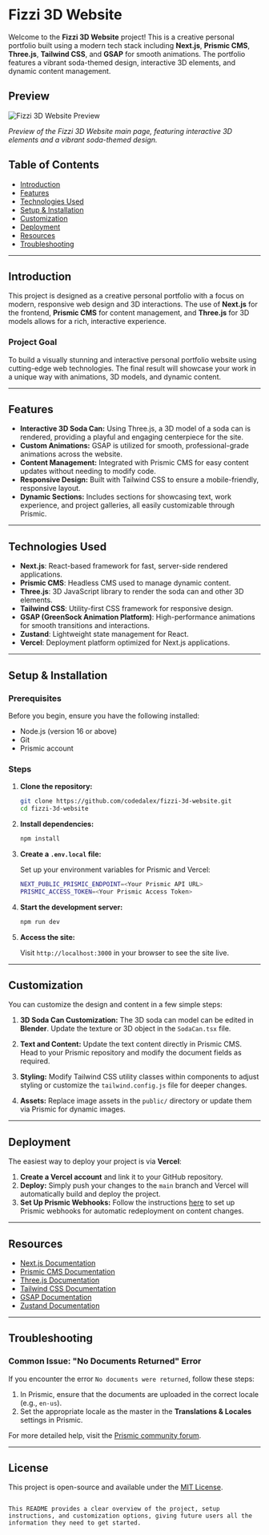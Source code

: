

# Fizzi 3D Website

Welcome to the **Fizzi 3D Website** project! This is a creative personal portfolio built using a modern tech stack including **Next.js**, **Prismic CMS**, **Three.js**, **Tailwind CSS**, and **GSAP** for smooth animations. The portfolio features a vibrant soda-themed design, interactive 3D elements, and dynamic content management.

## Preview

![Fizzi 3D Website Preview](./public/image.png)

*Preview of the Fizzi 3D Website main page, featuring interactive 3D elements and a vibrant soda-themed design.*


## Table of Contents

- [Introduction](#introduction)
- [Features](#features)
- [Technologies Used](#technologies-used)
- [Setup & Installation](#setup--installation)
- [Customization](#customization)
- [Deployment](#deployment)
- [Resources](#resources)
- [Troubleshooting](#troubleshooting)

---

## Introduction

This project is designed as a creative personal portfolio with a focus on modern, responsive web design and 3D interactions. The use of **Next.js** for the frontend, **Prismic CMS** for content management, and **Three.js** for 3D models allows for a rich, interactive experience.

### Project Goal

To build a visually stunning and interactive personal portfolio website using cutting-edge web technologies. The final result will showcase your work in a unique way with animations, 3D models, and dynamic content.

---

## Features

- **Interactive 3D Soda Can:** Using Three.js, a 3D model of a soda can is rendered, providing a playful and engaging centerpiece for the site.
- **Custom Animations:** GSAP is utilized for smooth, professional-grade animations across the website.
- **Content Management:** Integrated with Prismic CMS for easy content updates without needing to modify code.
- **Responsive Design:** Built with Tailwind CSS to ensure a mobile-friendly, responsive layout.
- **Dynamic Sections:** Includes sections for showcasing text, work experience, and project galleries, all easily customizable through Prismic.

---

## Technologies Used

- **Next.js**: React-based framework for fast, server-side rendered applications.
- **Prismic CMS**: Headless CMS used to manage dynamic content.
- **Three.js**: 3D JavaScript library to render the soda can and other 3D elements.
- **Tailwind CSS**: Utility-first CSS framework for responsive design.
- **GSAP (GreenSock Animation Platform)**: High-performance animations for smooth transitions and interactions.
- **Zustand**: Lightweight state management for React.
- **Vercel**: Deployment platform optimized for Next.js applications.

---

## Setup & Installation

### Prerequisites

Before you begin, ensure you have the following installed:

- Node.js (version 16 or above)
- Git
- Prismic account

### Steps

1. **Clone the repository:**

   ```bash
   git clone https://github.com/codedalex/fizzi-3d-website.git
   cd fizzi-3d-website
   ```

2. **Install dependencies:**

   ```bash
   npm install
   ```

3. **Create a `.env.local` file:**

   Set up your environment variables for Prismic and Vercel:

   ```bash
   NEXT_PUBLIC_PRISMIC_ENDPOINT=<Your Prismic API URL>
   PRISMIC_ACCESS_TOKEN=<Your Prismic Access Token>
   ```

4. **Start the development server:**

   ```bash
   npm run dev
   ```

5. **Access the site:**

   Visit `http://localhost:3000` in your browser to see the site live.

---

## Customization

You can customize the design and content in a few simple steps:

1. **3D Soda Can Customization:**
   The 3D soda can model can be edited in **Blender**. Update the texture or 3D object in the `SodaCan.tsx` file.

2. **Text and Content:**
   Update the text content directly in Prismic CMS. Head to your Prismic repository and modify the document fields as required.

3. **Styling:**
   Modify Tailwind CSS utility classes within components to adjust styling or customize the `tailwind.config.js` file for deeper changes.

4. **Assets:**
   Replace image assets in the `public/` directory or update them via Prismic for dynamic images.

---

## Deployment

The easiest way to deploy your project is via **Vercel**:

1. **Create a Vercel account** and link it to your GitHub repository.
2. **Deploy:**
   Simply push your changes to the `main` branch and Vercel will automatically build and deploy the project.
3. **Set Up Prismic Webhooks:**
   Follow the instructions [here](https://prismic.io/docs/webhooks) to set up Prismic webhooks for automatic redeployment on content changes.

---

## Resources

- [Next.js Documentation](https://nextjs.org/docs)
- [Prismic CMS Documentation](https://prismic.io/docs)
- [Three.js Documentation](https://threejs.org/docs/)
- [Tailwind CSS Documentation](https://tailwindcss.com/docs)
- [GSAP Documentation](https://greensock.com/docs)
- [Zustand Documentation](https://zustand.docs.pmnd.rs)

---

## Troubleshooting

### Common Issue: "No Documents Returned" Error

If you encounter the error `No documents were returned`, follow these steps:

1. In Prismic, ensure that the documents are uploaded in the correct locale (e.g., `en-us`).
2. Set the appropriate locale as the master in the **Translations & Locales** settings in Prismic.

For more detailed help, visit the [Prismic community forum](https://community.prismic.io/latest).

---

## License

This project is open-source and available under the [MIT License](LICENSE).
```

This README provides a clear overview of the project, setup instructions, and customization options, giving future users all the information they need to get started.